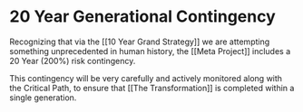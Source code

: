 # 20 Year Generational Contingency

Recognizing that via the [[10 Year Grand Strategy]] we are attempting something unprecedented in human history, the [[Meta Project]] includes a 20 Year (200%) risk contingency. 

This contingency will be very carefully and actively monitored along with the Critical Path, to ensure that [[The Transformation]] is completed within a single generation. 